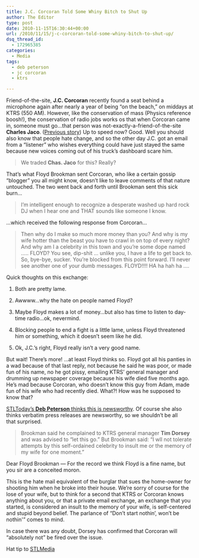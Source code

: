 ```yaml
---
title: J.C. Corcoran Told Some Whiny Bitch to Shut Up
author: The Editor
type: post
date: 2010-11-15T16:30:44+00:00
url: /2010/11/15/j-c-corcoran-told-some-whiny-bitch-to-shut-up/
dsq_thread_id:
  - 172965385
categories:
  - Media
tags:
  - deb peterson
  - jc corcoran
  - ktrs

---
```

[<img class="alignright size-full wp-image-2095" title="jc_headshot" src="http://media.punchingkitty.com/wordpress/2009/10/jc_headshot.jpg?filter=polaroid&w=200" alt="" />][1]Friend-of-the-site, **J.C. Corcoran** recently found a seat behind a microphone again after nearly a year of being &#8220;on the beach,&#8221; on middays at KTRS (550 AM). However, like the conservation of mass (Physics reference boosh!), the conservation of radio jobs works os that when Corcoran came in, someone must go&#8230;that person was not-exactly-a-friend-of-the-site **Charles Jaco**. (<a href="http://punchingkitty.com/2010/10/07/jc-corcoran-joins-ktrs-bumps-charles-jaco/" target="_blank">Previous story</a>) Up to speed now? Good. Well you should also know that people hate change, and so the other day J.C. got an email from a &#8220;listener&#8221; who wishes everything could have just stayed the same because new voices coming out of his truck&#8217;s dashboard scare him.

> We traded **Chas. Jaco** for this? Really?

That&#8217;s what Floyd Brookman sent Corcoran, who like a certain gossip &#8220;blogger&#8221; you all might know, doesn&#8217;t like to leave comments of that nature untouched. The two went back and forth until Brookman sent this sick burn&#8230;

> I&#8217;m intelligent enough to recognize a desperate washed up hard rock DJ when I hear one and THAT sounds like someone I know.

&#8230;which received the following response from Corcoran&#8230;

> Then why do I make so much more money than you? And why is my wife hotter than the beast you have to crawl in on top of every night? And why am I a celebrity in this town and you&#8217;re some dope named &#8230;.. FLOYD? You see, dip-shit &#8230; unlike you, I have a life to get back to. So, bye-bye, sucker. You&#8217;re blocked from this point forward. I&#8217;ll never see another one of your dumb messages. FLOYD!!!! HA ha hah ha &#8230;.

Quick thoughts on this exchange:

1. Both are pretty lame.

2. Awwww&#8230;why the hate on people named Floyd?

3. Maybe Floyd makes a lot of money&#8230;but also has time to listen to day-time radio&#8230;ok, nevermind.

4. Blocking people to end a fight is a little lame, unless Floyd threatened him or something, which it doesn&#8217;t seem like he did.

5. Ok, J.C.&#8217;s right, Floyd really isn&#8217;t a very good name.

But wait! There&#8217;s more! &#8230;at least Floyd thinks so. Floyd got all his panties in a wad because of that last reply, not because he said he was poor, or made fun of his name, no he got pissy, emailing KTRS&#8217; general manager and drumming up newspaper coverage because his wife died five months ago. He&#8217;s mad because Corcoran, who doesn&#8217;t know this guy from Adam, made fun of his wife who had recently died. What?! How was he supposed to know that?

<a href="http://www.stltoday.com/news/local/columns/deb-peterson/article_8a888166-eea8-11df-93a5-0017a4a78c22.html" target="_blank">STLToday&#8217;s <strong>Deb Peterson</strong> thinks this is newsworthy</a>. Of course she also thinks verbatim press releases are newsworthy, so we shouldn&#8217;t be all that surprised.

> Brookman said he complained to KTRS general manager **Tim Dorsey** and was advised to &#8220;let this go.&#8221; But Brookman said: &#8220;I wll not tolerate attempts by this self-ordained celebrity to insult me or the memory of my wife for one moment.&#8221;

Dear Floyd Brookman &#8212; For the record we think Floyd is a fine name, but you sir are a conceited moron.

This is the hate mail equivalent of the burglar that sues the home-owner for shooting him when he broke into their house. We&#8217;re sorry of course for the lose of your wife, but to think for a second that KTRS or Corcoran knows anything about you, or that a private email exchange, an exchange that you started, is considered an insult to the memory of your wife, is self-centered and stupid beyond belief. The parlance of &#8220;Don&#8217;t start nothin&#8217;, won&#8217;t be nothin'&#8221; comes to mind.

In case there was any doubt, Dorsey has confirmed that Corcoran will &#8220;absolutely not&#8221; be fired over the issue.

Hat tip to <a href="http://www.stltoday.com/news/local/columns/deb-peterson/article_8a888166-eea8-11df-93a5-0017a4a78c22.html" target="_blank">STLMedia</a>

 [1]: http://media.punchingkitty.com/wordpress/2009/10/jc_headshot.jpg